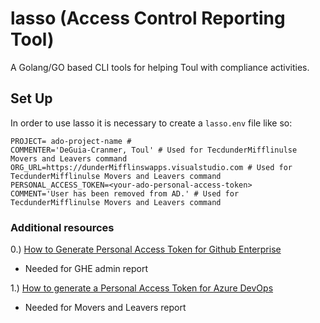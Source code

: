 # lasso (Access Control Reporting Tool)

A Golang/GO based CLI tools for helping Toul with compliance activities.

## Set Up

In order to use lasso it is necessary to create a `lasso.env` file like so:
```dotenv
PROJECT= ado-project-name # 
COMMENTER='DeGuia-Cranmer, Toul' # Used for TecdunderMifflinulse Movers and Leavers command
ORG_URL=https://dunderMifflinswapps.visualstudio.com # Used for TecdunderMifflinulse Movers and Leavers command
PERSONAL_ACCESS_TOKEN=<your-ado-personal-access-token>
COMMENT='User has been removed from AD.' # Used for TecdunderMifflinulse Movers and Leavers command
```

### Additional resources

0.) [How to Generate Personal Access Token for Github Enterprise](https://docs.github.com/en/authentication/keeping-your-account-and-data-secure/creating-a-personal-access-token)
- Needed for GHE admin report

1.) [How to generate a Personal Access Token for Azure DevOps](https://docs.searchunify.com/Content/Content-Sources/Azure-Generate-Personal-Access-Token.htm)
- Needed for Movers and Leavers report



